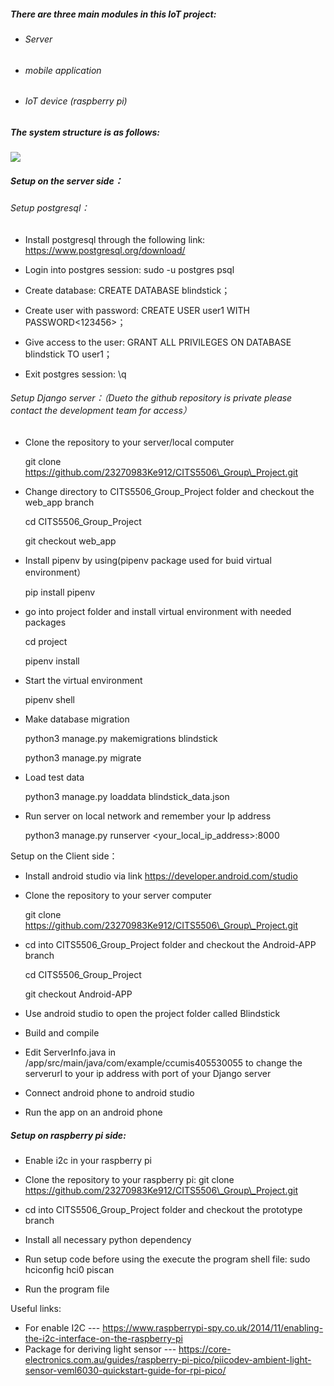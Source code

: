 ##### There are three main modules in this IoT project: 

- ###### Server
- ###### mobile application 
- ###### IoT device (raspberry pi)

##### The system structure is as follows:

![](project_structure.png)

##### Setup on the server side：

###### Setup postgresql：

- Install postgresql through the following link: <https://www.postgresql.org/download/>

- Login into postgres session: sudo -u postgres psql
- Create database: CREATE DATABASE blindstick；
- Create user with password: CREATE USER user1 WITH PASSWORD<123456>；
- Give access to the user: GRANT ALL PRIVILEGES ON DATABASE blindstick TO user1；
- Exit postgres session: \q

###### Setup Django server：（Dueto the github repository is private please contact the development team for access）

- Clone the repository to your server/local computer

  git clone https://github.com/23270983Ke912/CITS5506\_Group\_Project.git

- Change directory to CITS5506\_Group\_Project folder and checkout the web\_app branch

  cd CITS5506\_Group\_Project

  git checkout web\_app

- Install pipenv by using(pipenv package used for buid virtual environment）

  pip install pipenv

- go into project folder and install virtual environment with needed packages

  cd project

  pipenv install

- Start the virtual environment 

  pipenv shell

- Make database migration

  python3 manage.py makemigrations blindstick

  python3 manage.py migrate

- Load test data

  python3 manage.py loaddata blindstick\_data.json

- Run server on local network and remember your Ip address

  python3 manage.py runserver <your\_local\_ip\_address>:8000

Setup on the Client side：

- Install android studio via link <https://developer.android.com/studio>
- Clone the repository to your server computer

  git clone https://github.com/23270983Ke912/CITS5506\_Group\_Project.git

- cd into CITS5506\_Group\_Project folder and checkout the Android-APP branch

  cd CITS5506\_Group\_Project

  git checkout Android-APP

- Use android studio to open the project folder called Blindstick
- Build and compile
- Edit ServerInfo.java in /app/src/main/java/com/example/ccumis405530055 to change the serverurl to your ip address with port of your Django server
- Connect android phone to android studio 
- Run the app on an android phone

##### Setup on raspberry pi side:

- Enable i2c in your raspberry pi 
- Clone the repository to your raspberry pi:
  git clone https://github.com/23270983Ke912/CITS5506\_Group\_Project.git

- cd into CITS5506\_Group\_Project folder and checkout the prototype branch
- Install all necessary python dependency 
- Run setup code before using the execute the program shell file: sudo hciconfig hci0 piscan

- Run the program file


Useful links: 

- For enable I2C --- <https://www.raspberrypi-spy.co.uk/2014/11/enabling-the-i2c-interface-on-the-raspberry-pi>
- Package for deriving light sensor --- <https://core-electronics.com.au/guides/raspberry-pi-pico/piicodev-ambient-light-sensor-veml6030-quickstart-guide-for-rpi-pico/>




